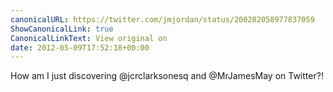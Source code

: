 ```yaml
---
canonicalURL: https://twitter.com/jmjordan/status/200282058977837059
ShowCanonicalLink: true
CanonicalLinkText: View original on
date: 2012-05-09T17:52:18+00:00
---
```

How am I just discovering @jcrclarksonesq and @MrJamesMay on Twitter?!